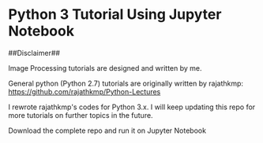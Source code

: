 # Python 3 Tutorial Using Jupyter Notebook

##Disclaimer##

Image Processing tutorials are designed and written by me.

General python (Python 2.7) tutorials are originally written by rajathkmp: https://github.com/rajathkmp/Python-Lectures

I rewrote rajathkmp's codes for Python 3.x. I will keep updating this repo for more tutorials on further topics in the future.

Download the complete repo and run it on Jupyter Notebook
